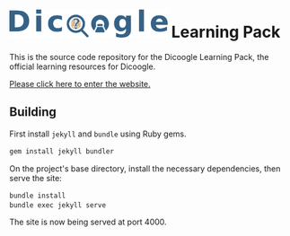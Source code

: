 # <img src="images/dicoogle-lp-logo.png" height="50"/> Learning Pack

This is the source code repository for the Dicoogle Learning Pack, the official learning resources for Dicoogle.

[Please click here to enter the website.](https://bioinformatics-ua.github.io/dicoogle-learning-pack/)

## Building

First install `jekyll` and `bundle` using Ruby gems.

```sh
gem install jekyll bundler
```

On the project's base directory, install the necessary dependencies, then serve the site:

```sh
bundle install
bundle exec jekyll serve
```

The site is now being served at port 4000.
